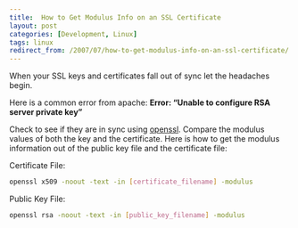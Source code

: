 ```yaml
---
title:  How to Get Modulus Info on an SSL Certificate
layout: post
categories: [Development, Linux]
tags: linux
redirect_from: /2007/07/how-to-get-modulus-info-on-an-ssl-certificate/
---
```


When your SSL keys and certificates fall out of sync let the headaches begin.

Here is a common error from apache&#58;
<strong>Error&#58; “Unable to configure RSA server private key”</strong>

Check to see if they are in sync using <a href="http://www.openssl.org/">openssl</a>. Compare the modulus values of both the key and the certificate. Here is how to get the modulus information out of the public key file and the certificate file:

Certificate File&#58;
```bash
openssl x509 -noout -text -in [certificate_filename] -modulus
```

Public Key File&#58;
```bash
openssl rsa -noout -text -in [public_key_filename] -modulus
```

